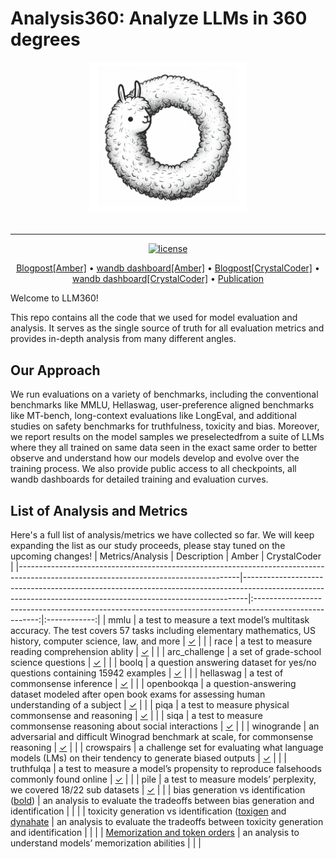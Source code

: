 # Analysis360: Analyze LLMs in 360 degrees

<div align="center">
   <img src="./docs/imgs/llm360-big.png" height=50% width=50%><br><br>
</div>

---

<p align="center">
   <a href="https://github.com/LLM360/Analysis360/blob/dev/LICENSE"><img src="https://img.shields.io/badge/license-Apache%202.0-blue.svg" alt="license"></a>
</p>
<p align="center">
  <a href="">Blogpost[Amber]</a> •
  <a href="">wandb dashboard[Amber]</a> •
  <a href="">Blogpost[CrystalCoder]</a> •
  <a href="">wandb dashboard[CrystalCoder]</a> •
  <a href="">Publication</a>
</p>
Welcome to LLM360!

This repo contains all the code that we used for model evaluation and analysis. It serves as the single source of truth for all evaluation metrics and provides in-depth analysis from many different angles.

## Our Approach 

We run evaluations on a variety of benchmarks, including the conventional benchmarks like MMLU, Hellaswag, user-preference aligned benchmarks like MT-bench, long-context evaluations like LongEval, and additional studies on safety benchmarks for truthfulness, toxicity and bias. Moreover, we report results on the model samples we preselectedfrom a suite of LLMs where they all trained on same data seen in the exact same order to better observe and understand how our models develop and evolve over the training process. We also provide public access to all checkpoints, all wandb dashboards for detailed training and evaluation curves.

## List of Analysis and Metrics

Here's a full list of analysis/metrics we have collected so far. We will keep expanding the list as our study proceeds, please stay tuned on the upcoming changes!
| Metrics/Analysis                                                                                                                    | Description                                                                                                                                                 | Amber                                                                                                  | CrystalCoder |
|-------------------------------------------------------------------------------------------------------------------------------------|-------------------------------------------------------------------------------------------------------------------------------------------------------------|:------------------------------------------------------------------------------------------------------:|:------------:|
| mmlu                                                                                                                                | a test to measure a text model’s multitask accuracy. The test covers 57 tasks including elementary mathematics, US history, computer science, law, and more | [&check;](https://wandb.ai/mbzuai-llm/test/reports/mmlu-23-11-28-16-08-14---Vmlldzo2MTA5MTY3)          |              |
| race                                                                                                                                | a test to measure reading comprehension ablity                                                                                                              | [&check;](https://wandb.ai/mbzuai-llm/test/reports/race-23-11-28-16-12-11---Vmlldzo2MTA5MTky)          |              |
| arc_challenge                                                                                                                       | a set of grade-school science questions                                                                                                                     | [&check;](https://wandb.ai/mbzuai-llm/test/reports/arc_challenge-23-11-28-16-13-34---Vmlldzo2MTA5MjAx) |              |
| boolq                                                                                                                               | a question answering dataset for yes/no questions containing 15942 examples                                                                                 | [&check;](https://wandb.ai/mbzuai-llm/test/reports/boolq-23-11-28-16-14-02---Vmlldzo2MTA5MjA0)         |              |
| hellaswag                                                                                                                           | a test of commonsense inference                                                                                                                             | [&check;](https://wandb.ai/mbzuai-llm/test/reports/hellaswag-23-11-28-16-14-34---Vmlldzo2MTA5MjEw)     |              |
| openbookqa                                                                                                                          | a question-answering dataset modeled after open book exams for assessing human understanding of a subject                                                   | [&check;](https://wandb.ai/mbzuai-llm/test/reports/openbookqa-23-11-28-16-16-31---Vmlldzo2MTA5MjIz)    |              |
| piqa                                                                                                                                | a test to measure physical commonsense and reasoning                                                                                                        | [&check;](https://wandb.ai/mbzuai-llm/test/reports/piqa-23-11-28-16-17-02---Vmlldzo2MTA5MjI5)          |              |
| siqa                                                                                                                                | a test to measure commonsense reasoning about social interactions                                                                                           | [&check;](https://wandb.ai/mbzuai-llm/test/reports/siqa-23-11-28-16-21-40---Vmlldzo2MTA5MjUy)          |              |
| winogrande                                                                                                                          | an adversarial and difficult Winograd benchmark at scale, for commonsense reasoning                                                                         | [&check;](https://wandb.ai/mbzuai-llm/test/reports/winogrande-23-11-28-16-22-16---Vmlldzo2MTA5MjU2)    |              |
| crowspairs                                                                                                                          | a challenge set for evaluating what language models (LMs) on their tendency to generate biased outputs                                                      | [&check;](https://wandb.ai/mbzuai-llm/test/reports/crowspairs-23-11-28-16-22-45---Vmlldzo2MTA5MjYw)    |              |
| truthfulqa                                                                                                                          | a test to measure a model’s propensity to reproduce falsehoods commonly found online                                                                        | [&check;](https://wandb.ai/mbzuai-llm/test/reports/truthfulqa-23-11-28-16-23-20---Vmlldzo2MTA5MjY3)    |              |
| pile                                                                                                                                | a test to measure models’ perplexity, we covered 18/22 sub datasets                                                                                         | [&check;](https://wandb.ai/mbzuai-llm/test/runs/8odaqd7f)                                              |              |
| bias generation vs identification ([bold](https://arxiv.org/abs/2101.11718))                                                        | an analysis to evaluate the tradeoffs between bias generation and identification                                                                            |                                                                                                        |              |
| toxicity generation vs identification ([toxigen](https://arxiv.org/abs/2203.09509) and [dynahate](https://arxiv.org/abs/2012.15761) | an analysis to evaluate the tradeoffs between toxicity generation and identification                                                                        |                                                                                                        |              |
| [Memorization and token orders](https://arxiv.org/abs/2202.07646)                                                                   | an analysis to understand models’ memorization abilities                                                                                                    |                                                                                                        |              |
